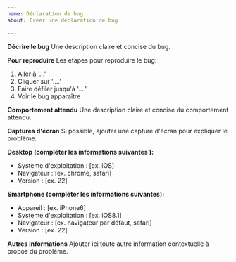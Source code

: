 ```yaml
---
name: Déclaration de bug
about: Créer une déclaration de bug

---
```


**Décrire le bug**
Une description claire et concise du bug.

**Pour reproduire**
Les étapes pour reproduire le bug:
1. Aller à '...'
2. Cliquer sur '....'
3. Faire défiler jusqu'à '....'
4. Voir le bug apparaître

**Comportement attendu**
Une description claire et concise du comportement attendu.

**Captures d'écran**
Si possible, ajouter une capture d'écran pour expliquer le problème.

**Desktop (compléter les informations suivantes ):**
 - Système d'exploitation : [ex. iOS]
 - Navigateur : [ex. chrome, safari]
 - Version : [ex. 22]

**Smartphone (compléter les informations suivantes):**
 - Appareil : [ex. iPhone6]
 - Système d'exploitation : [ex. iOS8.1]
 - Navigateur : [ex. navigateur par défaut, safari]
 - Version : [ex. 22]

**Autres informations**
Ajouter ici toute autre information contextuelle à propos du problème.
